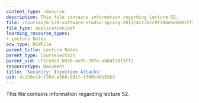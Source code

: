 ```yaml
---
content_type: resource
description: This file contains information regarding lecture 52.
file: /courses/6-170-software-studio-spring-2013/4c136cc9f30de568691ff300c49b93b3_MIT6_170S13_52-sec-inj.pdf
file_type: application/pdf
learning_resource_types:
- Lecture Notes
ocw_type: OCWFile
parent_title: Lecture Notes
parent_type: CourseSection
parent_uid: cf1ce8a7-b030-ae95-29fe-ab84f20f3ff2
resourcetype: Document
title: 'Security: Injection Attacks'
uid: 4c136cc9-f30d-e568-691f-f300c49b93b3
---
```

This file contains information regarding lecture 52.

